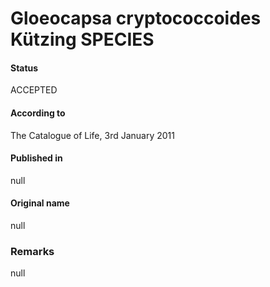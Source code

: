 # Gloeocapsa cryptococcoides Kützing SPECIES

#### Status
ACCEPTED

#### According to
The Catalogue of Life, 3rd January 2011

#### Published in
null

#### Original name
null

### Remarks
null